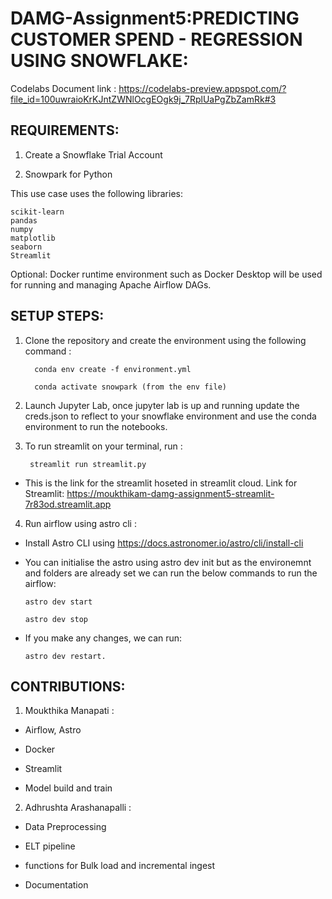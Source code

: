 # DAMG-Assignment5:PREDICTING CUSTOMER SPEND - REGRESSION USING SNOWFLAKE:

Codelabs Document link : https://codelabs-preview.appspot.com/?file_id=100uwraioKrKJntZWNlOcgEOgk9j_7RplUaPgZbZamRk#3 

## REQUIREMENTS:

1. Create a Snowflake Trial Account

2. Snowpark for Python

This use case uses the following libraries:

	scikit-learn
	pandas
	numpy
	matplotlib
	seaborn
	Streamlit

Optional: Docker runtime environment such as Docker Desktop will be used for running and managing Apache Airflow DAGs.

## SETUP STEPS: 
 
1. Clone the repository and create the environment using the following command :

		 conda env create -f environment.yml
		 
		 conda activate snowpark (from the env file)
 
2. Launch Jupyter Lab, once jupyter lab is up and running update the creds.json to reflect to your snowflake environment and use the conda environment to run the notebooks.

3. To run streamlit on your terminal, run :

	 	streamlit run streamlit.py

  - This is the link for the streamlit hoseted in streamlit cloud. Link for Streamlit: https://moukthikam-damg-assignment5-streamlit-7r83od.streamlit.app 

4. Run airflow using astro cli :  
  
  - Install Astro CLI using https://docs.astronomer.io/astro/cli/install-cli
  
  - You can initialise the astro using astro dev init but as the environemnt and folders are already set we can run the below commands to run the airflow:
     		
		astro dev start
      		
		astro dev stop
   
  - If you make any changes, we can run: 
		
		astro dev restart.

## CONTRIBUTIONS:

1. Moukthika Manapati :

  - Airflow, Astro

  - Docker

  - Streamlit

  - Model build and train

2. Adhrushta Arashanapalli :

  - Data Preprocessing

  - ELT pipeline

  - functions for Bulk load and incremental ingest

  - Documentation 

